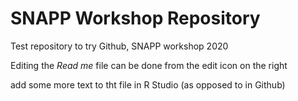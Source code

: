 # SNAPP Workshop Repository
Test repository to try Github, SNAPP workshop 2020

Editing the *Read me* file can be done from the edit icon on the right

add some more text to tht file in R Studio (as opposed to in Github)

